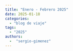 ```yaml
---
title: "Enero - Febrero 2025"
date: 2025-01-18
categories: 
  - "blog de viaje"
tags:
  - "2025"
authors:
  -  "sergio-gimenez"
---
```


